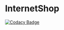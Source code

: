 # InternetShop
[![Codacy Badge](https://api.codacy.com/project/badge/Grade/659470ccf26945159a718224f0756621)](https://app.codacy.com/app/CDP1988/InternetShop?utm_source=github.com&utm_medium=referral&utm_content=toadkick/InternetShop&utm_campaign=badger)